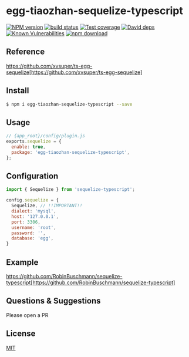 # egg-tiaozhan-sequelize-typescript

[![NPM version][npm-image]][npm-url]
[![build status][travis-image]][travis-url]
[![Test coverage][codecov-image]][codecov-url]
[![David deps][david-image]][david-url]
[![Known Vulnerabilities][snyk-image]][snyk-url]
[![npm download][download-image]][download-url]

[npm-image]: https://img.shields.io/npm/v/egg-tiaozhan-sequelize-typescript.svg?style=flat-square
[npm-url]: https://npmjs.org/package/egg-tiaozhan-sequelize-typescript
[travis-image]: https://img.shields.io/travis/eggjs/egg-tiaozhan-sequelize-typescript.svg?style=flat-square
[travis-url]: https://travis-ci.org/eggjs/egg-tiaozhan-sequelize-typescript
[codecov-image]: https://img.shields.io/codecov/c/github/eggjs/egg-tiaozhan-sequelize-typescript.svg?style=flat-square
[codecov-url]: https://codecov.io/github/eggjs/egg-tiaozhan-sequelize-typescript?branch=master
[david-image]: https://img.shields.io/david/eggjs/egg-tiaozhan-sequelize-typescript.svg?style=flat-square
[david-url]: https://david-dm.org/eggjs/egg-tiaozhan-sequelize-typescript
[snyk-image]: https://snyk.io/test/npm/egg-tiaozhan-sequelize-typescript/badge.svg?style=flat-square
[snyk-url]: https://snyk.io/test/npm/egg-tiaozhan-sequelize-typescript
[download-image]: https://img.shields.io/npm/dm/egg-tiaozhan-sequelize-typescript.svg?style=flat-square
[download-url]: https://npmjs.org/package/egg-tiaozhan-sequelize-typescript

## Reference

https://github.com/xvsuper/ts-egg-sequelize[https://github.com/xvsuper/ts-egg-sequelize]

## Install

```bash
$ npm i egg-tiaozhan-sequelize-typescript --save
```

## Usage

```js
// {app_root}/config/plugin.js
exports.sequelize = {
  enable: true,
  package: 'egg-tiaozhan-sequelize-typescript',
};
```

## Configuration

```js
import { Sequelize } from 'sequelize-typescript';

config.sequelize = {
  Sequelize, // !!IMPORTANT!!
  dialect: 'mysql',
  host: '127.0.0.1',
  port: 3306,
  username: 'root',
  password: '',
  database: 'egg',
}
```

## Example

https://github.com/RobinBuschmann/sequelize-typescript[https://github.com/RobinBuschmann/sequelize-typescript]

## Questions & Suggestions

Please open a PR

## License

[MIT](LICENSE)
